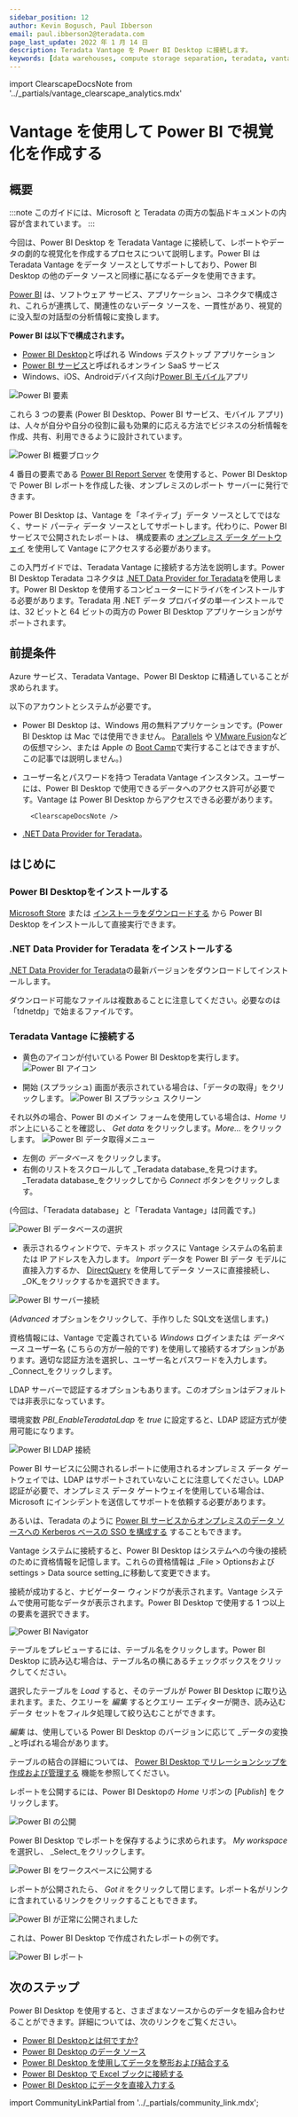 ```yaml
---
sidebar_position: 12
author: Kevin Bogusch, Paul Ibberson
email: paul.ibberson2@teradata.com
page_last_update: 2022 年 1 月 14 日
description: Teradata Vantage を Power BI Desktop に接続します。
keywords: [data warehouses, compute storage separation, teradata, vantage, cloud data platform, object storage, business intelligence, enterprise analytics, microsoft power bi, power bi]
---
```

import ClearscapeDocsNote from '../_partials/vantage_clearscape_analytics.mdx'

# Vantage を使用して Power BI で視覚化を作成する

## 概要

:::note
このガイドには、Microsoft と Teradata の両方の製品ドキュメントの内容が含まれています。
:::

今回は、Power BI Desktop を Teradata Vantage に接続して、レポートやデータの劇的な視覚化を作成するプロセスについて説明します。Power BI は Teradata Vantage をデータ ソースとしてサポートしており、Power BI Desktop の他のデータ ソースと同様に基になるデータを使用できます。

[Power BI](https://docs.microsoft.com/en-us/power-bi/power-bi-overview) は、ソフトウェア サービス、アプリケーション、コネクタで構成され、これらが連携して、関連性のないデータ ソースを、一貫性があり、視覚的に没入型の対話型の分析情報に変換します。

**Power BI は以下で構成されます。**
* [Power BI Desktop](https://docs.microsoft.com/en-us/power-bi/fundamentals/desktop-what-is-desktop)と呼ばれる Windows デスクトップ アプリケーション
* [Power BI サービス](https://docs.microsoft.com/en-us/power-bi/fundamentals/power-bi-service-overview)と呼ばれるオンライン SaaS サービス
* Windows、iOS、Androidデバイス向け[Power BI モバイル](https://docs.microsoft.com/en-us/power-bi/consumer/mobile/mobile-apps-for-mobile-devices)アプリ

![Power BI 要素](../business-intelligence/images/connect-power-bi/power.bi.elements.png)

これら 3 つの要素 (Power BI Desktop、Power BI サービス、モバイル アプリ) は、人々が自分や自分の役割に最も効果的に応える方法でビジネスの分析情報を作成、共有、利用できるように設計されています。

![Power BI 概要ブロック](../business-intelligence/images/connect-power-bi/power.bi.overview.blocks.png)

4 番目の要素である  [Power BI Report Server](https://docs.microsoft.com/en-us/power-bi/report-server/get-started) を使用すると、Power BI Desktop で Power BI レポートを作成した後、オンプレミスのレポート サーバーに発行できます。

Power BI Desktop は、Vantage を「ネイティブ」データ ソースとしてではなく、サード パーティ データ ソースとしてサポートします。代わりに、Power BI サービスで公開されたレポートは、 構成要素の [オンプレミス データ ゲートウェイ](https://docs.microsoft.com/en-us/power-bi/connect-data/service-gateway-onprem) を使用して Vantage にアクセスする必要があります。

この入門ガイドでは、Teradata Vantage に接続する方法を説明します。Power BI Desktop Teradata コネクタは [.NET Data Provider for Teradata](https://downloads.teradata.com/download/connectivity/net-data-provider-for-teradata)を使用します。Power BI Desktop を使用するコンピューターにドライバをインストールする必要があります。Teradata 用 .NET データ プロバイダの単一インストールでは、32 ビットと 64 ビットの両方の Power BI Desktop アプリケーションがサポートされます。

## 前提条件
Azure サービス、Teradata Vantage、Power BI Desktop に精通していることが求められます。

以下のアカウントとシステムが必要です。

* Power BI Desktop は、Windows 用の無料アプリケーションです。(Power BI Desktop は Mac では使用できません。 [Parallels](https://www.parallels.com) や [VMware Fusion](https://www.vmware.com/products/fusion.html)などの仮想マシン、または Apple の [Boot Camp](https://support.apple.com/en-vn/boot-camp)で実行することはできますが、この記事では説明しません。)

* ユーザー名とパスワードを持つ Teradata Vantage インスタンス。ユーザーには、Power BI Desktop で使用できるデータへのアクセス許可が必要です。Vantage は Power BI Desktop からアクセスできる必要があります。

        <ClearscapeDocsNote />


*  [.NET Data Provider for Teradata](https://downloads.teradata.com/download/connectivity/net-data-provider-for-teradata)。

## はじめに
### Power BI Desktopをインストールする
 [Microsoft Store](https://aka.ms/pbidesktopstore) または [インストーラをダウンロードする](https://aka.ms/pbiSingleInstaller) から Power BI Desktop をインストールして直接実行できます。

### .NET Data Provider for Teradata をインストールする
 [.NET Data Provider for Teradata](https://downloads.teradata.com/download/connectivity/net-data-provider-for-teradata)の最新バージョンをダウンロードしてインストールします。

ダウンロード可能なファイルは複数あることに注意してください。必要なのは「tdnetdp」で始まるファイルです。

### Teradata Vantage に接続する
* 黄色のアイコンが付いている Power BI Desktopを実行します。 
![Power BI アイコン](../business-intelligence/images/connect-power-bi/power.bi.icon.png)

* 開始 (スプラッシュ) 画面が表示されている場合は、「データの取得」をクリックします。
        ![Power BI スプラッシュ スクリーン](../business-intelligence/images/connect-power-bi/power.bi.splash.screen.png)

それ以外の場合、Power BI のメイン フォームを使用している場合は、_Home_ リボン上にいることを確認し、 _Get data_ をクリックします。_More…_ をクリックします。
    ![Power BI データ取得メニュー](../business-intelligence/images/connect-power-bi/power.bi.get.data.menu.png)

* 左側の _データベース_ をクリックします。
* 右側のリストをスクロールして _Teradata database_を見つけます。 _Teradata database_をクリックしてから _Connect_ ボタンをクリックします。

(今回は、「Teradata database」と「Teradata Vantage」は同義です。)

![Power BI データベースの選択](../business-intelligence/images/connect-power-bi/power.bi.database.picker.png)

* 表示されるウィンドウで、テキスト ボックスに Vantage システムの名前または IP アドレスを入力します。 _Import_ データを Power BI データ モデルに直接入力するか、 [DirectQuery](https://docs.microsoft.com/en-us/power-bi/desktop-use-directquery) を使用してデータ ソースに直接接続し、 _OK_をクリックするかを選択できます。

![Power BI サーバー接続](../business-intelligence/images/connect-power-bi/power.bi.server.connect.png)

(_Advanced_ オプションをクリックして、手作りした SQL文を送信します。)

資格情報には、Vantage で定義されている _Windows_ ログインまたは _データベース_ ユーザー名 (こちらの方が一般的です) を使用して接続するオプションがあります。適切な認証方法を選択し、ユーザー名とパスワードを入力します。 _Connect_をクリックします。

LDAP サーバーで認証するオプションもあります。このオプションはデフォルトでは非表示になっています。

環境変数 _PBI_EnableTeradataLdap_ を _true_ に設定すると、LDAP 認証方式が使用可能になります。

![Power BI LDAP 接続](../business-intelligence/images/connect-power-bi/power.bi.ldap.png)

Power BI サービスに公開されるレポートに使用されるオンプレミス データ ゲートウェイでは、LDAP はサポートされていないことに注意してください。LDAP 認証が必要で、オンプレミス データ ゲートウェイを使用している場合は、Microsoft にインシデントを送信してサポートを依頼する必要があります。

あるいは、Teradata のように [Power BI サービスからオンプレミスのデータ ソースへの Kerberos ベースの SSO を構成する](https://docs.microsoft.com/en-us/power-bi/connect-data/service-gateway-sso-kerberos) することもできます。

Vantage システムに接続すると、Power BI Desktop はシステムへの今後の接続のために資格情報を記憶します。これらの資格情報は _File > Optionsおよびsettings > Data source setting_に移動して変更できます。

接続が成功すると、ナビゲーター ウィンドウが表示されます。Vantage システムで使用可能なデータが表示されます。Power BI Desktop で使用する 1 つ以上の要素を選択できます。

![Power BI Navigator](../business-intelligence/images/connect-power-bi/power.bi.navigator.png)

テーブルをプレビューするには、テーブル名をクリックします。Power BI Desktop に読み込む場合は、テーブル名の横にあるチェックボックスをクリックしてください。

選択したテーブルを _Load_ すると、そのテーブルが Power BI Desktop に取り込まれます。また、クエリーを _編集_ するとクエリー エディターが開き、読み込むデータ セットをフィルタ処理して絞り込むことができます。

_編集_ は、使用している Power BI Desktop のバージョンに応じて _データの変換_と呼ばれる場合があります。

テーブルの結合の詳細については、 [Power BI Desktop でリレーションシップを作成および管理する](https://docs.microsoft.com/en-us/power-bi/desktop-create-and-manage-relationships) 機能を参照してください。

レポートを公開するには、Power BI Desktopの _Home_ リボンの [_Publish_] をクリックします。

![Power BI の公開](../business-intelligence/images/connect-power-bi/power.bi.publish.png)

Power BI Desktop でレポートを保存するように求められます。 _My workspace_ を選択し、 _Select_をクリックします。 

![Power BI をワークスペースに公開する](../business-intelligence/images/connect-power-bi/power.bi.workspace.png)

レポートが公開されたら、 _Got it_ をクリックして閉じます。レポート名がリンクに含まれているリンクをクリックすることもできます。

![Power BI が正常に公開されました](../business-intelligence/images/connect-power-bi/power.bi.success.png)

これは、Power BI Desktop で作成されたレポートの例です。

![Power BI レポート](../business-intelligence/images/connect-power-bi/power.bi.report.png)

## 次のステップ
Power BI Desktop を使用すると、さまざまなソースからのデータを組み合わせることができます。詳細については、次のリンクをご覧ください。

* [ Power BI Desktopとは何ですか?](https://docs.microsoft.com/en-us/power-bi/desktop-what-is-desktop)
* [ Power BI Desktop のデータ ソース](https://docs.microsoft.com/en-us/power-bi/desktop-data-sources)
* [ Power BI Desktop を使用してデータを整形および結合する](https://docs.microsoft.com/en-us/power-bi/desktop-shape-and-combine-data)
* [ Power BI Desktop で Excel ブックに接続する](https://docs.microsoft.com/en-us/power-bi/desktop-connect-excel)
* [ Power BI Desktop にデータを直接入力する](https://docs.microsoft.com/en-us/power-bi/desktop-enter-data-directly-into-desktop)

import CommunityLinkPartial from '../_partials/community_link.mdx';

<CommunityLinkPartial />
